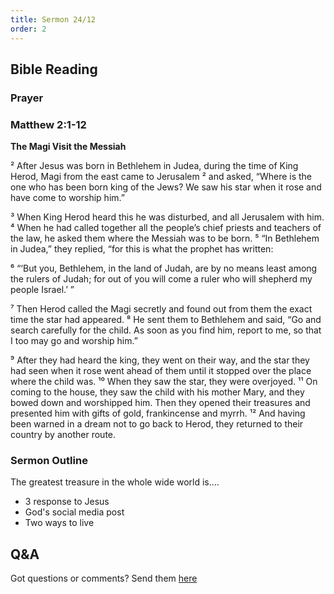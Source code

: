 ```yaml
---
title: Sermon 24/12
order: 2
---
```


## Bible Reading

### Prayer



### Matthew 2:1-12

**The Magi Visit the Messiah**

² After Jesus was born in Bethlehem in Judea, during the time of King Herod, Magi from the east came to Jerusalem ² and asked, “Where is the one who has been born king of the Jews? We saw his star when it rose and have come to worship him.”

³ When King Herod heard this he was disturbed, and all Jerusalem with him. ⁴ When he had called together all the people’s chief priests and teachers of the law, he asked them where the Messiah was to be born. ⁵ “In Bethlehem in Judea,” they replied, “for this is what the prophet has written:

⁶ “‘But you, Bethlehem, in the land of Judah,
are by no means least among the rulers of Judah;
for out of you will come a ruler
who will shepherd my people Israel.’ ”

⁷ Then Herod called the Magi secretly and found out from them the exact time the star had appeared. ⁸ He sent them to Bethlehem and said, “Go and search carefully for the child. As soon as you find him, report to me, so that I too may go and worship him.”

⁹ After they had heard the king, they went on their way, and the star they had seen when it rose went ahead of them until it stopped over the place where the child was. ¹⁰ When they saw the star, they were overjoyed. ¹¹ On coming to the house, they saw the child with his mother Mary, and they bowed down and worshipped him. Then they opened their treasures and presented him with gifts of gold, frankincense and myrrh. ¹² And having been warned in a dream not to go back to Herod, they returned to their country by another route.





### Sermon Outline
The greatest treasure in the whole wide world is....
- 3 response to Jesus 
- God's social media post 
- Two ways to live
 


## Q&A
Got questions or comments? Send them [here](https://tinyurl.com/SGHACQuestionsAnswers)
